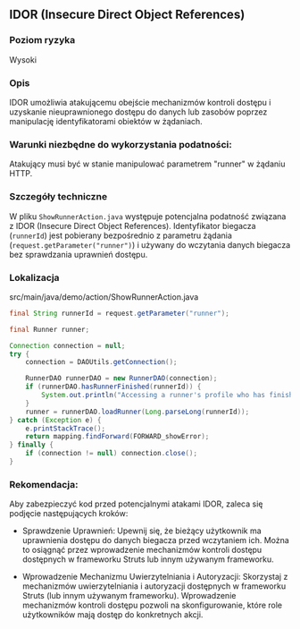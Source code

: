 ## IDOR (Insecure Direct Object References)

### Poziom ryzyka
Wysoki

### Opis
IDOR umożliwia atakującemu obejście mechanizmów kontroli dostępu i uzyskanie nieuprawnionego dostępu do danych lub zasobów poprzez manipulację identyfikatorami obiektów w żądaniach.

### Warunki niezbędne do wykorzystania podatności:
Atakujący musi być w stanie manipulować parametrem "runner" w żądaniu HTTP.

### Szczegóły techniczne
W pliku `ShowRunnerAction.java` występuje potencjalna podatność związana z IDOR (Insecure Direct Object References). Identyfikator biegacza (`runnerId`) jest pobierany bezpośrednio z parametru żądania (`request.getParameter("runner")`) i używany do wczytania danych biegacza bez sprawdzania uprawnień dostępu.

### Lokalizacja
src/main/java/demo/action/ShowRunnerAction.java

```java
final String runnerId = request.getParameter("runner");

final Runner runner;

Connection connection = null;
try {
    connection = DAOUtils.getConnection();

    RunnerDAO runnerDAO = new RunnerDAO(connection);
    if (runnerDAO.hasRunnerFinished(runnerId)) {
        System.out.println("Accessing a runner's profile who has finished");
    }
    runner = runnerDAO.loadRunner(Long.parseLong(runnerId));
} catch (Exception e) {
    e.printStackTrace();
    return mapping.findForward(FORWARD_showError);
} finally {
    if (connection != null) connection.close();
}
```

### Rekomendacja:
Aby zabezpieczyć kod przed potencjalnymi atakami IDOR, zaleca się podjęcie następujących kroków:

- Sprawdzenie Uprawnień:
Upewnij się, że bieżący użytkownik ma uprawnienia dostępu do danych biegacza przed wczytaniem ich. Można to osiągnąć przez wprowadzenie mechanizmów kontroli dostępu dostępnych w frameworku Struts lub innym używanym frameworku.

- Wprowadzenie Mechanizmu Uwierzytelniania i Autoryzacji:
Skorzystaj z mechanizmów uwierzytelniania i autoryzacji dostępnych w frameworku Struts (lub innym używanym frameworku). Wprowadzenie mechanizmów kontroli dostępu pozwoli na skonfigurowanie, które role użytkowników mają dostęp do konkretnych akcji.